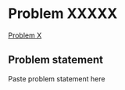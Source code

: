 # Problem XXXXX

[Problem X](https://projecteuler.net/problem=)

## Problem statement
Paste problem statement here
